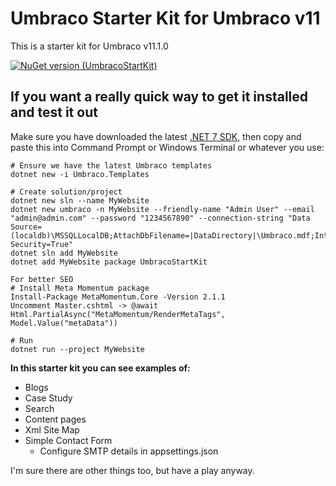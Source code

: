 ﻿# Umbraco Starter Kit for Umbraco v11

This is a starter kit for Umbraco v11.1.0

[![NuGet version (UmbracoStartKit)](https://img.shields.io/nuget/v/UmbracoStartKit.svg?style=flat-square)](https://www.nuget.org/packages/UmbracoStartKit/)


## If you want a really quick way to get it installed and test it out
Make sure you have downloaded the latest [.NET 7 SDK](https://dotnet.microsoft.com/en-us/download/dotnet/7.0), then copy and paste this into Command Prompt or Windows Terminal or whatever you use:

```
# Ensure we have the latest Umbraco templates
dotnet new -i Umbraco.Templates

# Create solution/project
dotnet new sln --name MyWebsite
dotnet new umbraco -n MyWebsite --friendly-name "Admin User" --email "admin@admin.com" --password "1234567890" --connection-string "Data Source=(localdb)\MSSQLLocalDB;AttachDbFilename=|DataDirectory|\Umbraco.mdf;Integrated Security=True"
dotnet sln add MyWebsite
dotnet add MyWebsite package UmbracoStartKit

For better SEO 
# Install Meta Momentum package 
Install-Package MetaMomentum.Core -Version 2.1.1
Uncomment Master.cshtml -> @await Html.PartialAsync("MetaMomentum/RenderMetaTags", Model.Value("metaData"))

# Run
dotnet run --project MyWebsite

```
**In this starter kit you can see examples of:**

- Blogs
- Case Study
- Search
- Content pages
- Xml Site Map
- Simple Contact Form
	- Configure SMTP details in appsettings.json

I'm sure there are other things too, but have a play anyway.
